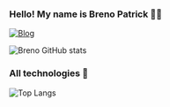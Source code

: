 ### Hello! My name is Breno Patrick 🖐🏼

[![Blog](https://img.shields.io/badge/LinkedIn-0077B5?style=for-the-badge&logo=linkedin&logoColor=white)](https://www.linkedin.com/in/breno-patrick/)


![Breno GitHub stats](https://github-readme-stats.vercel.app/api?username=Bpatriick&show_icons=true&theme=dark)

### All technologies 👾

![Top Langs](https://github-readme-stats.vercel.app/api/top-langs/?username=Bpatriick&layout=compact)


